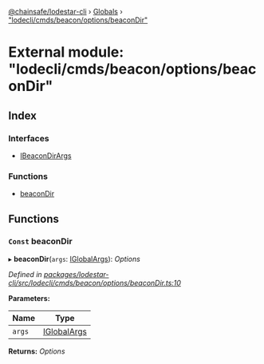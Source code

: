 [@chainsafe/lodestar-cli](../README.md) › [Globals](../globals.md) › ["lodecli/cmds/beacon/options/beaconDir"](_lodecli_cmds_beacon_options_beacondir_.md)

# External module: "lodecli/cmds/beacon/options/beaconDir"

## Index

### Interfaces

* [IBeaconDirArgs](../interfaces/_lodecli_cmds_beacon_options_beacondir_.ibeacondirargs.md)

### Functions

* [beaconDir](_lodecli_cmds_beacon_options_beacondir_.md#const-beacondir)

## Functions

### `Const` beaconDir

▸ **beaconDir**(`args`: [IGlobalArgs](../interfaces/_lodecli_options_.iglobalargs.md)): *Options*

*Defined in [packages/lodestar-cli/src/lodecli/cmds/beacon/options/beaconDir.ts:10](https://github.com/ChainSafe/lodestar/blob/b76b72d03/packages/lodestar-cli/src/lodecli/cmds/beacon/options/beaconDir.ts#L10)*

**Parameters:**

Name | Type |
------ | ------ |
`args` | [IGlobalArgs](../interfaces/_lodecli_options_.iglobalargs.md) |

**Returns:** *Options*
